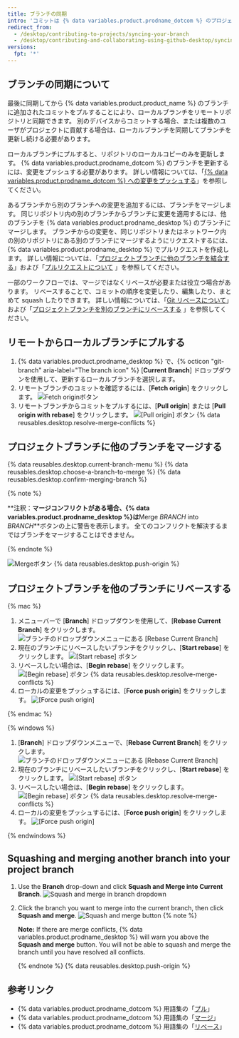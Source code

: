 ```yaml
---
title: ブランチの同期
intro: 'コミットは {% data variables.product.prodname_dotcom %} のプロジェクトにプッシュされるため、リモートリポジトリからプルすることにより、プロジェクトのローカルコピーを同期した状態に保つことができます。'
redirect_from:
  - /desktop/contributing-to-projects/syncing-your-branch
  - /desktop/contributing-and-collaborating-using-github-desktop/syncing-your-branch
versions:
  fpt: '*'
---
```


## ブランチの同期について

最後に同期してから {% data variables.product.product_name %} のブランチに追加されたコミットをプルすることにより、ローカルブランチをリモートリポジトリと同期できます。 別のデバイスからコミットする場合、または複数のユーザがプロジェクトに貢献する場合は、ローカルブランチを同期してブランチを更新し続ける必要があります。

ローカルブランチにプルすると、リポジトリのローカルコピーのみを更新します。 {% data variables.product.prodname_dotcom %} のブランチを更新するには、変更をプッシュする必要があります。 詳しい情報については、「[{% data variables.product.prodname_dotcom %} への変更をプッシュする](/desktop/contributing-to-projects/pushing-changes-to-github)」を参照してください。

あるブランチから別のブランチへの変更を追加するには、ブランチをマージします。 同じリポジトリ内の別のブランチからブランチに変更を適用するには、他のブランチを {% data variables.product.prodname_desktop %} のブランチにマージします。 ブランチからの変更を、同じリポジトリまたはネットワーク内の別のリポジトリにある別のブランチにマージするようにリクエストするには、{% data variables.product.prodname_desktop %} でプルリクエストを作成します。 詳しい情報については、「[プロジェクトブランチに他のブランチを結合する](#merging-another-branch-into-your-project-branch)」および「[プルリクエストについて](/github/collaborating-with-issues-and-pull-requests/about-pull-requests) 」を参照してください。

一部のワークフローでは、マージではなくリベースが必要または役立つ場合があります。 リベースすることで、コミットの順序を変更したり、編集したり、まとめて squash したりできます。 詳しい情報については、「[Git リベースについて](/github/getting-started-with-github/about-git-rebase)」および「[プロジェクトブランチを別のブランチにリベースする](#rebasing-your-project-branch-onto-another-branch) 」を参照してください。

## リモートからローカルブランチにプルする

1. {% data variables.product.prodname_desktop %} で、{% octicon "git-branch" aria-label="The branch icon" %} [**Current Branch**] ドロップダウンを使用して、更新するローカルブランチを選択します。
2.  リモートブランチのコミットを確認するには、[**Fetch origin**] をクリックします。 ![Fetch originボタン](/assets/images/help/desktop/fetch-button.png)
3. リモートブランチからコミットをプルするには、[**Pull origin**] または [**Pull origin with rebase**] をクリックします。 ![[Pull origin] ボタン](/assets/images/help/desktop/pull-button.png)
{% data reusables.desktop.resolve-merge-conflicts %}

## プロジェクトブランチに他のブランチをマージする

{% data reusables.desktop.current-branch-menu %}
{% data reusables.desktop.choose-a-branch-to-merge %}
{% data reusables.desktop.confirm-merging-branch %}

   {% note %}

   **注釈：**マージコンフリクトがある場合、{% data variables.product.prodname_desktop %}は**Merge <em>BRANCH</em> into <em>BRANCH</em>**ボタンの上に警告を表示します。 全てのコンフリクトを解決するまではブランチをマージすることはできません。

   {% endnote %}

   ![Mergeボタン](/assets/images/help/desktop/merge-branch-button.png)
{% data reusables.desktop.push-origin %}

## プロジェクトブランチを他のブランチにリベースする

{% mac %}

1. メニューバーで [**Branch**] ドロップダウンを使用して、[**Rebase Current Branch**] をクリックします。 ![ブランチのドロップダウンメニューにある [Rebase Current Branch]](/assets/images/help/desktop/mac-rebase-current-branch.png)
2. 現在のブランチにリベースしたいブランチをクリックし、[**Start rebase**] をクリックします。 ![[Start rebase] ボタン](/assets/images/help/desktop/start-rebase-button.png)
3. リベースしたい場合は、[**Begin rebase**] をクリックします。 ![[Begin rebase] ボタン](/assets/images/help/desktop/begin-rebase-button.png)
{% data reusables.desktop.resolve-merge-conflicts %}
4. ローカルの変更をプッシュするには、[**Force push origin**] をクリックします。 ![[Force push origin]](/assets/images/help/desktop/force-push-origin.png)

{% endmac %}

{% windows %}

1. [**Branch**] ドロップダウンメニューで、[**Rebase Current Branch**] をクリックします。 ![ブランチのドロップダウンメニューにある [Rebase Current Branch]](/assets/images/help/desktop/windows-rebase-current-branch.png)
2. 現在のブランチにリベースしたいブランチをクリックし、[**Start rebase**] をクリックします。 ![[Start rebase] ボタン](/assets/images/help/desktop/start-rebase-button.png)
3. リベースしたい場合は、[**Begin rebase**] をクリックします。 ![[Begin rebase] ボタン](/assets/images/help/desktop/begin-rebase-button.png)
{% data reusables.desktop.resolve-merge-conflicts %}
4. ローカルの変更をプッシュするには、[**Force push origin**] をクリックします。 ![[Force push origin]](/assets/images/help/desktop/force-push-origin.png)

{% endwindows %}

## Squashing and merging another branch into your project branch

1. Use the **Branch** drop-down and click **Squash and Merge into Current Branch**. ![Squash and merge in branch dropdown](/assets/images/help/desktop/squash-and-merge-menu.png)
2. Click the branch you want to merge into the current branch, then click **Squash and merge**. ![Squash and merge  button](/assets/images/help/desktop/squash-and-merge-selection.png)
   {% note %}

   **Note:** If there are merge conflicts, {% data variables.product.prodname_desktop %} will warn you above the **Squash and merge** button. You will not be able to squash and merge the branch until you have resolved all conflicts.

   {% endnote %}
{% data reusables.desktop.push-origin %}

## 参考リンク
- {% data variables.product.prodname_dotcom %} 用語集の「[プル](/github/getting-started-with-github/github-glossary#pull)」
- {% data variables.product.prodname_dotcom %} 用語集の「[マージ](/github/getting-started-with-github/github-glossary#merge)」
- {% data variables.product.prodname_dotcom %} 用語集の「[リベース](/github/getting-started-with-github/github-glossary#rebase)」
